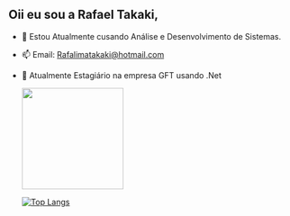## Oii eu sou a Rafael Takaki,

- 🔭 Estou Atualmente cusando Análise e Desenvolvimento de Sistemas.
- 📫 Email: Rafalimatakaki@hotmail.com
- 🌱 Atualmente Estagiário na empresa GFT usando .Net


  <div>
    <a href="https://github.com/RafaTakaki">
    <img height="180em" src=https://github-readme-stats.vercel.app/api?username=Rafatakaki&show_icons=true&theme=dark#gh-dark-mode-only/>
  
   ![Top Langs](https://github-readme-stats.vercel.app/api/top-langs/?username=Rafatakaki&layout=compact)
    </div>

